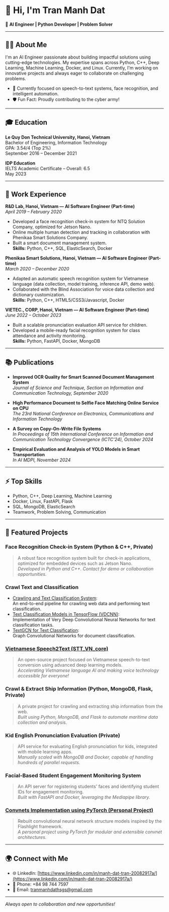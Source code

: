 # 👋 Hi, I'm Tran Manh Dat

🚀 **AI Engineer | Python Developer | Problem Solver**

---

## 👨‍💻 About Me

I'm an AI Engineer passionate about building impactful solutions using cutting-edge technologies. My expertise spans across Python, C++, Deep Learning, Machine Learning, Docker, and Linux. Currently, I'm working on innovative projects and always eager to collaborate on challenging problems.

- 🔬 Currently focused on speech-to-text systems, face recognition, and intelligent automation.
- 🛡️ Fun Fact: Proudly contributing to the cyber army!

---

## 🎓 Education

**Le Quy Don Technical University, Hanoi, Vietnam**  
Bachelor of Engineering, Information Technology  
GPA: 3.54/4 (Top 2%)  
September 2016 – December 2021

**IDP Education**  
IELTS Academic Certificate – Overall: 6.5  
May 2023

---

## 💼 Work Experience

**R&D Lab, Hanoi, Vietnam — AI Software Engineer (Part-time)**  
_April 2019 – February 2020_  
- Developed a face recognition check-in system for NTQ Solution Company, optimized for Jetson Nano.
- Online multiple human detection and tracking in collaboration with Phenikaa Smart Solutions Company.
- Built a smart document management system.  
**Skills:** Python, C++, SQL, ElasticSearch, Docker

**Phenikaa Smart Solutions, Hanoi, Vietnam — AI Software Engineer (Part-time)**  
_March 2020 – December 2020_  
- Adapted an automatic speech recognition system for Vietnamese language (data collection, model training, inference API, demo web).
- Collaborated with the Blind Association for voice data collection and dictionary customization.  
**Skills:** Python, C++, HTML5/CSS3/Javascript, Docker

**VIETEC., CORP, Hanoi, Vietnam — AI Software Engineer (Part-time)**  
_June 2022 – October 2023_  
- Built a scalable pronunciation evaluation API service for children.
- Developed a mobile-ready facial recognition system for class attendance and activity monitoring.  
**Skills:** Python, FastAPI, Docker, MongoDB

---

## 📚 Publications

- **Improved OCR Quality for Smart Scanned Document Management System**  
  _Journal of Science and Technique, Section on Information and Communication Technology, September 2020_

- **High Performance Document to Selfie Face Matching Online Service on CPU**  
  _The 23rd National Conference on Electronics, Communications and Information Technology_

- **A Survey on Copy-On-Write File Systems**  
  _In Proceedings of 15th International Conference on Information and Communication Technology Convergence (ICTC'24), October 2024_

- **Empirical Evaluation and Analysis of YOLO Models in Smart Transportation**  
  _In AI MDPI, November 2024_

---

## ⚡ Top Skills

- Python, C++, Deep Learning, Machine Learning
- Docker, Linux, FastAPI, Flask
- SQL, MongoDB, ElasticSearch
- Teamwork, Problem Solving, Communication

---

## 🌟 Featured Projects

### Face Recognition Check-in System (Python & C++, Private)
> A robust face recognition system built for check-in applications, optimized for embedded devices such as Jetson Nano.  
> _Developed in Python and C++. Contact for demo or collaboration opportunities._

### Crawl Text and Classification
- [Crawling and Text Classification System](https://github.com/tranmanhdat/craw_and_text_classification):  
  An end-to-end pipeline for crawling web data and performing text classification.
- [Text Classification Models in TensorFlow (VDCNN)](https://github.com/tranmanhdat/text-classification-models-tf):  
  Implementation of Very Deep Convolutional Neural Networks for text classification tasks.
- [TextGCN for Text Classification](https://github.com/tranmanhdat/text_gcn):  
  Graph Convolutional Networks for document classification.

### [Vietnamese Speech2Text (STT_VN_core)](https://github.com/tranmanhdat/STT_VN_core)
> An open-source project focused on Vietnamese speech-to-text conversion using advanced deep learning models.  
> _Accelerating Vietnamese language AI and making voice technology accessible for everyone!_

### Crawl & Extract Ship Information (Python, MongoDB, Flask, Private)
> A private project for crawling and extracting ship information from the web.  
> _Built using Python, MongoDB, and Flask to automate maritime data collection and analysis._

### Kid English Pronunciation Evaluation (Private)
> API service for evaluating English pronunciation for kids, integrated with mobile learning apps.  
> _Manually scaled with MongoDB and Docker, capable of handling hundreds of parallel requests._

### Facial-Based Student Engagement Monitoring System
> An API server for registering students' faces and identifying student IDs for engagement monitoring.  
> _Built with FastAPI and Docker, leveraging the Mediapipe library._

### [Convnets Implementation using PyTorch (Personal Project)](https://github.com/tranmanhdat/ConvNets_pytorch)
> Rebuilt convolutional neural network structure models inspired by the Flashlight framework.  
> _A personal project using PyTorch for modular and extensible convnet architectures._

---

## 🌍 Connect with Me

- 🌐 LinkedIn: [https://www.linkedin.com/in/manh-dat-tran-20082917a/](https://www.linkedin.com/in/manh-dat-tran-20082917a/)
- 📱 Phone: +84 98 744 7597
- 📧 Email: tranmanhdathsgs@gmail.com

---

_Always open to collaboration and new opportunities!_
